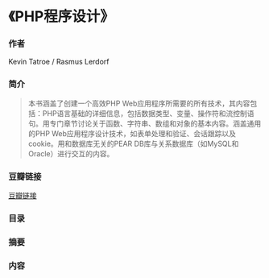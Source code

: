 《PHP程序设计》
=============================

### 作者
  Kevin Tatroe / Rasmus Lerdorf 

### 简介
> 本书涵盖了创建一个高效PHP Web应用程序所需要的所有技术，其内容包括：PHP语言基础的详细信息，包括数据类型、变量、操作符和流控制语句。用专门章节讨论关于函数、字符串、数组和对象的基本内容。涵盖通用的PHP Web应用程序设计技术，如表单处理和验证、会话跟踪以及cookie。用和数据库无关的PEAR DB库与关系数据库（如MySQL和Oracle）进行交互的内容。

### 豆瓣链接
[豆瓣链接](http://book.douban.com/subject/1230448/)

### 目录

### 摘要

### 内容
